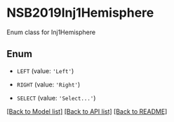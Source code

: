 # NSB2019Inj1Hemisphere

Enum class for Inj1Hemisphere

## Enum

* `LEFT` (value: `'Left'`)

* `RIGHT` (value: `'Right'`)

* `SELECT` (value: `'Select...'`)

[[Back to Model list]](../README.md#documentation-for-models) [[Back to API list]](../README.md#documentation-for-api-endpoints) [[Back to README]](../README.md)


